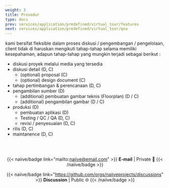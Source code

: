 ```yaml
---
weight: 3
title: Prosedur
type: docs
prev: services/application/predefined/virtual_tour/features
next: services/application/predefined/virtual_tour/qna
---
```


kami bersifat fleksible dalam proses diskusi / pengembangan / pengelolaan, client tidak di haruskan mengikuti tahap-tahap selama memiliki kesepahaman, adapun tahap-tahap yang mungkin terjadi sebagai berikut :

- diskusi proyek melalui media yang tersedia
- diskusi detail (D, C)
  - (optional) proposal (C)
  - (optional) design document (C)
- tahap pertimbangan & perencanaan (D, C)
- pengambilan sumber (D)
  - (additional) pembuatan gambar teknis (Floorplan) (D / C)
  - (additional) pengambilan gambar (D / C)
- produksi (D)
  - pembuatan aplikasi (D)
  - Testing / QC / QA (D, C)
  - revisi / penyesuaian (D, C)
- rilis (D, C)
- maintanence (D, C)

<div style="text-align: center;"><br><br>

{{< naiive/badge link="mailto:naiive@email.com" >}}
**E-mail** | Private 🔐
{{< /naiive/badge >}}

{{< naiive/badge link="https://github.com/orgs/naiiveprojects/discussions" >}}
**Discussion** | Public 🌐
{{< /naiive/badge >}}

</div>

